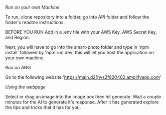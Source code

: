 
*Run on your own Machine*


To run, clone repository into a folder, go into API folder and follow the folder's readme instructions.

BEFORE YOU RUN
Add in a .env file with your AWS Key, AWS Secret Key, and Region.


Next, you will have to go into the smart-photo folder and type in 'npm install' followed by 'npm run dev' this will let you
host the application on your own machine.


*Run on AWS*


Go to the following website 'https://main.d21hvs2f820462.amplifyapp.com'

*Using the webpage*


Select or drag an image into the image box then hit generate.
Wait a couple minutes for the AI to generate it's response.
After it has generated explore the tips and tricks that it has for you.

